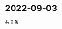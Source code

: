 # 2022-09-03

共 0 条

<!-- BEGIN WEIBO -->
<!-- 最后更新时间 Sat Sep 03 2022 15:14:49 GMT+0800 (China Standard Time) -->

<!-- END WEIBO -->
